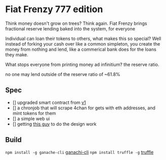 # Fiat Frenzy 777 edition

Think money doesn't grow on trees? Think again.
Fiat Frenzy brings fractional reserve lending baked into the system, for everyone

Individual can loan their tokens to others, what makes this so special?
Well instead of forking your cash over like a common simpleton, you create the money from nothing and lend, like a commerical bank does for the loans they make.

What stops everyone from printing money ad infinitium? the reserve ratio.

no one may lend outside of the reserve ratio of ~61.8%

## Spec

- [] upgraded smart contract from [v1](https://github.com/Joe-mcgee/Fiat-Frenzy)
- [] a chronjob that will scrape 4chan for gets with eth addresses, and mint tokens for them
- [] a simple web ui
- [] getting [this guy](https://www.patreon.com/tarotofkek) to do the design work

## Build

 ```npm install -g ganache-cli``` [ganachi-cli](https://www.npmjs.com/package/ganache-cli)
 ```npm install truffle -g``` [truffle](https://github.com/trufflesuite/truffle)
